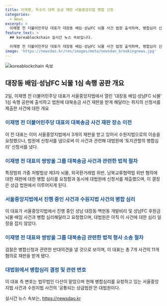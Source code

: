 ```yaml
---
title: 이재명, 독수리 대북 송금 재판 서울중앙지법 병합 신청
categories:
  - News
excerpt: >
  이재명 전 더불어민주당 대표가 대장동 배임·성남FC 뇌물 사건 법정 출석하며, 병합심리 신청서를 제출했다. 관할 법원을 서울중앙지법으로 옮기고자 하는데, 대법원이 아직 결정을 내리지 않았다. 이와 관련한 변호인은 법무법인 다산으로, 검찰은 병합신청에 반대 의견을 제출할 것으로 예상된다. 이 대표는 대장동·백현동·성남FC 등 3개 재판을 받고 있는데, 대북송금 사건이 병합되지 않으면 수원지법과 서울중앙지법을 왕복해야 한다.
feature_text: >
  ## koreablockchain 실시간 뉴스 속보입니다.

  이재명 전 더불어민주당 대표가 대장동 배임·성남FC 뇌물 사건 법정 출석하며, 병합심리 신청서를 제출했다. 관할 법원을 서울중앙지법으로 옮기고자 하는데, 대법원이 아직 결정을 내리지 않았다. 이와 관련한 변호인은 법무법인 다산으로, 검찰은 병합신청에 반대 의견을 제출할 것으로 예상된다. 이 대표는 대장동·백현동·성남FC 등 3개 재판을 받고 있는데, 대북송금 사건이 병합되지 않으면 수원지법과 서울중앙지법을 왕복해야 한다.
image: 'https://newsdao.kr/res/images/meta/newsdao_breakingnews.jpg'
---
```


<p><img src="https://newsdao.kr/res/images/meta/newsdao_breakingnews.jpg" alt="koreablockchain 속보" /></p>

<h2 data-ke-size="size26">대장동 배임·성남FC 뇌물 1심 속행 공판 개요</h2>

<p data-ke-size="size16">2일, 이재명 전 더불어민주당 대표가 서울중앙지법에서 열린 '대장동 배임·성남FC 뇌물' 1심 속행 공판에 출석하고 법원에 대북송금 사건 재판을 받게 해달라는 취지의 신청서를 제출한 사건에 대한 개요</p>

<h3><b><span style="color: #1a5490;">이재명 전 더불어민주당 대표의 대북송금 사건 재판 장소 이전</span></b></h3>

<p data-ke-size="size16">이 전 대표는 이미 서울중앙지법에서 3개의 재판을 받고 있어서 수원지법으로의 이송을 요청했으나, 법원에 신청서를 냄으로써 이 사건과 관련해 대법원에 ‘토지관할의 병합심리’ 신청서를 냈다.</p>

<h3><b><span style="color: #1a5490;">이재명 전 대표의 쌍방울 그룹 대북송금 사건과 관련한 법적 절차</span></b></h3>

<p data-ke-size="size16">특정범죄 가중 처벌법상 제3자 뇌물, 외국환거래법 위반, 남북교류협력법 위반 혐의에 대한 재판에 대한 병합 심리를 요청함과 동시에 대법원에 신청서를 제출했으며, 이 결정은 상급 법원에서 이루어지게 된다.</p>

<h3><b><span style="color: #1a5490;">서울중앙지법에서 진행 중인 사건과 수원지법 사건의 병합 심리</span></b></h3>

<p data-ke-size="size16">이 대표가 서울중앙지법에서 진행 중인 성남 대장동·백현동 개발비리 및 성남FC 후원금 뇌물·배임 사건과 병합 심리해달라고 요청했으며, 대법원은 아직 이 사건에 대한 심리 일정을 잡지 않았다.</p>

<h3><b><span style="color: #1a5490;">이재명 전 대표와 쌍방울 그룹 대북송금 관련한 법적 형사 소송 절차</span></b></h3>

<p data-ke-size="size16">검찰은 병합신청과 관련한 반대의견을 낼 것으로 보이며, 이 대표는 총 7개 사건의 11개 혐의로 재판을 받게 됐다.</p>

<h3><b><span style="color: #1a5490;">대법원에서 병합심리 결정 및 관련 변호</span></b></h3>

<p data-ke-size="size16">이 대표 측 변호는 법무법인 다산이 맡았으며 현재 병합심리를 요청하고 있는 서울중앙지법 사건과 수원지법 사건의 ‘공통되는 상급법원’은 대법원이다.</p>
실시간 뉴스 속보는, <a href="https://newsdao.kr" rel="dofollow">https://newsdao.kr</a>


